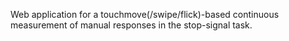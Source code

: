 Web application for a touchmove(/swipe/flick)-based continuous measurement of manual responses in the stop-signal task.
